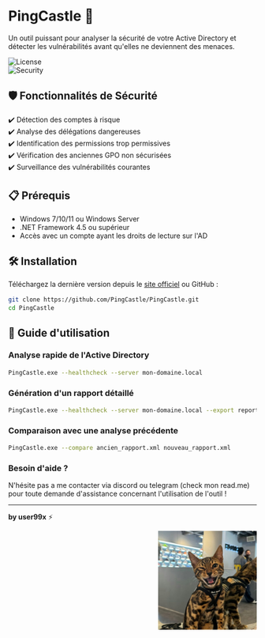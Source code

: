 # PingCastle 🏰
Un outil puissant pour analyser la sécurité de votre Active Directory et détecter les vulnérabilités avant qu'elles ne deviennent des menaces.  

![License](https://img.shields.io/badge/license-MIT-blue.svg)  
![Security](https://img.shields.io/badge/security-high-red.svg)  

## 🛡️ Fonctionnalités de Sécurité  
✔️ Détection des comptes à risque  
✔️ Analyse des délégations dangereuses  
✔️ Identification des permissions trop permissives  
✔️ Vérification des anciennes GPO non sécurisées  
✔️ Surveillance des vulnérabilités courantes  

## 📋 Prérequis  
- Windows 7/10/11 ou Windows Server  
- .NET Framework 4.5 ou supérieur  
- Accès avec un compte ayant les droits de lecture sur l'AD  

## 🛠️ Installation  
Téléchargez la dernière version depuis le [site officiel](https://www.pingcastle.com/) ou GitHub :  
```sh
git clone https://github.com/PingCastle/PingCastle.git  
cd PingCastle  
```

## 📖 Guide d'utilisation  

###  Analyse rapide de l'Active Directory  
```sh
PingCastle.exe --healthcheck --server mon-domaine.local
```

###  Génération d'un rapport détaillé  
```sh
PingCastle.exe --healthcheck --server mon-domaine.local --export report.html
```

###  Comparaison avec une analyse précédente  
```sh
PingCastle.exe --compare ancien_rapport.xml nouveau_rapport.xml
```
### Besoin d'aide ?

N'hésite pas a me contacter via discord ou telegram (check mon read.me) pour toute demande d'assistance concernant l'utilisation de l'outil !

---

**by user99x** ⚡

<p align="center">
  <img src="user99x.jpeg" alt="Logo github" width="200" align="right">
</p>
